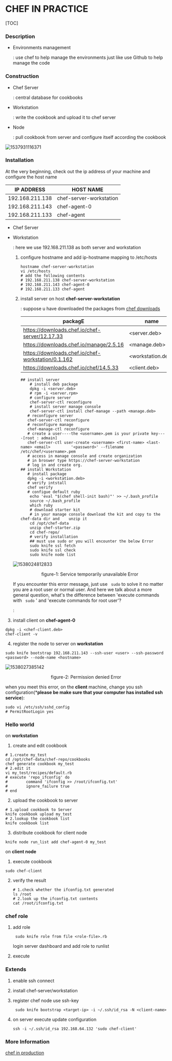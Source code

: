 # CHEF IN PRACTICE

[TOC]

### Description

* Environments management

  : use chef to help manage the environments just like use Github to help manage the code

### Construction

* Chef Server

  : central database for cookbooks

* Workstation

  : write the cookbook and upload it to chef server

* Node

  : pull cookbook from server and configure itself according the cookbook

![1537931116371](https://github.com/youngbetter/pichub/blob/master/notes/1537931116371.png)

### Installation

At the very beginning, check out  the ip address of your machine and configure the host name

| IP ADDRESS      | HOST NAME               |
| --------------- | ----------------------- |
| 192.168.211.138 | chef-server-workstation |
| 192.168.211.143 | chef-agent-0            |
| 192.168.211.133 | chef-agent              |

* Chef Server

* Workstation

  : here we use 192.168.211.138 as both server and workstation

  1. configure hostname and add ip-hostname mapping to /etc/hosts

     ``` shell
     hostname chef-server-workstation
     vi /etc/hosts
     # add the following contents
     # 192.168.211.138 chef-server-workstation
     # 192.168.211.143 chef-agent-0
     # 192.168.211.133 chef-agent
     ```

  2. install server on host <b>chef-server-workstation</b>

     : suppose u have downloaded the packages from [chef downloads](https://downloads.chef.io/)

     | packagE                                            | name              |
     | -------------------------------------------------- | ----------------- |
     | https://downloads.chef.io/chef-server/12.17.33     | <server.deb>      |
     | https://downloads.chef.io/manage/2.5.16            | <manage.deb>      |
     | https://downloads.chef.io/chef-workstation/0.1.162 | <workstation.deb> |
     | https://downloads.chef.io/chef/14.5.33             | <client.deb>      |

     ```shell
     ## install server
         # install deb package
         dpkg -i <server.deb>
         # rpm -i <server.rpm>
         # configure server
         chef-server-ctl reconfigure
         # install server manage console
         chef-server-ctl install chef-manage --path <manage.deb>
     	# reconfigure server
     	chef-server-ctl reconfigure
     	# reconfigure manage
     	chef-manage-ctl reconfigure
     	# create a user----the <username>.pem is your private key----[root : admain]
     	chef-server-ctl user-create <username> <first-name> <last-name> <email> 		'<password>' --filename /etc/chef/<username>.pem
     	# access in manage console and create organization
     	# in broswer type https://chef-server-workstation
     	# log in and create org.
     ## install Workstation
     	# install package
     	dpkg -i <workstation.deb>
     	# verify intstall
     	chef verify
     	# configue default ruby
         echo 'eval "$(chef shell-init bash)"' >> ~/.bash_profile
         source ~/.bash_profile
         which ruby
         # download starter kit
         # in your manage console download the kit and copy to the chef-data dir and 	unzip it
         cd /opt/chef-data
         unzip chef-starter.zip
         cd chef-repo/
         # verify installation
         ## must use sudo or you will encounter the below Error
         sudo knife ssl fetch
         sudo knife ssl check
         sudo knife node list
     ```

  ![1538024812833](https://github.com/youngbetter/pichub/blob/master/notes/1538024812833.png)

  <center>figure-1: Service temporarily unavailable Error</center>

  If you encounter this error message, just use ` sudo` to solve it no matter  you are a root user or normal user. And here we talk about a more general question, what's the difference between 'execute commands with ` sudo` ' and 'execute commands for root user'?

  : 

3. install  client on <b>chef-agent-0</b>

```shell
dpkg -i <chef-client.deb>
chef-client -v
```

4. register the node to server on <b>workstation</b>

```shell
sudo knife bootstrap 192.168.211.143 --ssh-user <user> --ssh-password <password> --node-name <hostname>
```

![1538027385142](https://github.com/youngbetter/pichub/blob/master/notes/1538027385142.png)

<center>figure-2: Permission denied Error</center>

when you meet this error, on the <b>client</b> machine, change you ssh configuration(***please be make sure that your computer has installed ssh service**):

```shell
sudo vi /etc/ssh/sshd_config
# PermitRootLogin yes
```

### Hello world

on <b> workstation</b> 

1. create and edit cookbook

``` shell
# 1.create my_test
cd /opt/chef-data/chef-repo/cookbooks
chef generate cookbook my_test
# 2.edit it
vi my_test/recipes/default.rb
# execute 'repo_ifconfig' do
#        command 'ifconfig >> /root/ifconfig.txt'
#        ignore_failure true
# end
```

2. upload the cookbook to server

```shell
# 1.upload cookbook to Server
knife cookbook upload my_test
# 2.lookup the cookbook list 
knife cookbook list
```

3. distribute cookbook for client node

```shell
knife node run_list add chef-agent-0 my_test
```

on <b>client node</b>

1. execute cookbook

```shell
sudo chef-client
```

2. verify the result

   ```shell
   # 1.check whether the ifconfig.txt generated
   ls /root
   # 2.look up the ifconfig.txt contents
   cat /root/ifconfig.txt
   ```

### chef role

1. add role

   ` sudo knife role from file <role-file>.rb`

   login server dashboard and add role to runlist

2. execute



### Extends

1. enable ssh connect

2. install chef-server/workstation

3. register chef node use ssh-key

   ` sudo knife bootstrap <target-ip> -i ~/.ssh/id_rsa -N <client-name>`

4. on server execute update configuration

   `ssh -i ~/.ssh/id_rsa 192.168.64.132 'sudo chef-client'`

### More Information

[chef in production](https://github.com/youngbetter/Notes/blob/master/devOps%20in%20SAP/chefInProduction.md)